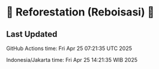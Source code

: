 
# 🌳 Reforestation (Reboisasi) 🌲

## Last Updated

GitHub Actions time: Fri Apr 25 07:21:35 UTC 2025

Indonesia/Jakarta time: Fri Apr 25 14:21:35 WIB 2025
